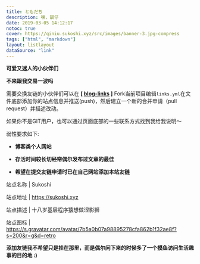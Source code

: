 ```yaml
---
title: ともだち
description: 嘿，靓仔
date: 2019-03-05 14:12:17
notoc: true
cover: https://qiniu.sukoshi.xyz/src/images/banner-3.jpg-compress
tags: ["html", "markdown"]
layout: listlayout
dataSource: "link"
---
```


**可爱又迷人的小伙伴们**

**不来跟我交易一波吗**

需要交换友链的小伙伴们可以在 **[ [blog-links](https://github.com/miiiku/blog-links) ]** Fork当前项目编辑`links.yml`在文件底部添加你的站点信息并推送(push)，然后建立一个新的合并申请（pull request）并描述改动。

如果你不是GIT用户，也可以通过页面底部的一些联系方式找到我给我说明～

弱性要求如下:

- **博客类个人网站**

- **存活时间较长切~~经常~~偶尔发布过文章的最佳**

- **希望在提交友链申请时已在自己网站添加本站友链**

站点名称 | Sukoshi 

站点地址 | https://sukoshi.xyz

站点描述 | 十八岁基层程序猿想做涩影狮

站点图标 | https://s.gravatar.com/avatar/7b5a0b07a98895278cfa862b1f32ae8f?s=200&r=g&d=retro

**添加友链我不希望只是挂在那里，而是偶尔闲下来的时候多了一个~~摸鱼~~访问生活趣事的目的地 :)**
